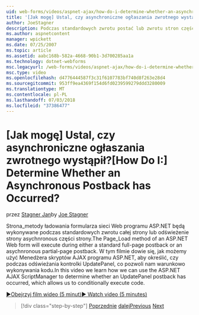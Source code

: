 ```yaml
---
uid: web-forms/videos/aspnet-ajax/how-do-i-determine-whether-an-asynchronous-postback-has-occurred
title: '[Jak mogę] Ustal, czy asynchroniczne ogłaszania zwrotnego wystąpił? | Microsoft Docs'
author: JoeStagner
description: Podczas standardowych zwrotu postać lub zwrotu stron częściowych asychnronous wykona się metody Page_Load formularza sieci Web platformy ASP.NET. W tym filmie wideo...
ms.author: aspnetcontent
manager: wpickett
ms.date: 07/25/2007
ms.topic: article
ms.assetid: aabc168b-582a-4668-90b1-3d700285aa1a
ms.technology: dotnet-webforms
msc.legacyurl: /web-forms/videos/aspnet-ajax/how-do-i-determine-whether-an-asynchronous-postback-has-occurred
msc.type: video
ms.openlocfilehash: d4776444587f3c31f6107783bf740d8f263e28d4
ms.sourcegitcommit: 953ff9ea4369f154d6fd0239599279ddd3280009
ms.translationtype: MT
ms.contentlocale: pl-PL
ms.lasthandoff: 07/03/2018
ms.locfileid: "37386477"
---
```

<a name="how-do-i-determine-whether-an-asynchronous-postback-has-occurred"></a><span data-ttu-id="35cbf-105">[Jak mogę] Ustal, czy asynchroniczne ogłaszania zwrotnego wystąpił?</span><span class="sxs-lookup"><span data-stu-id="35cbf-105">[How Do I:] Determine Whether an Asynchronous Postback has Occurred?</span></span>
====================
<span data-ttu-id="35cbf-106">przez [Stagner Jan](https://github.com/JoeStagner)</span><span class="sxs-lookup"><span data-stu-id="35cbf-106">by [Joe Stagner](https://github.com/JoeStagner)</span></span>

<span data-ttu-id="35cbf-107">Strona\_metody ładowania formularza sieci Web programu ASP.NET będą wykonywane podczas standardowych zwrotu całej strony lub odświeżenie strony asychnronous części strony.</span><span class="sxs-lookup"><span data-stu-id="35cbf-107">The Page\_Load method of an ASP.NET Web form will execute during either a standard full-page postback or an asychnronous partial-page postback.</span></span> <span data-ttu-id="35cbf-108">W tym filmie dowie się, jak możemy użyć Menedżera skryptów AJAX programu ASP.NET, aby określić, czy podczas odświeżania kontrolki UpdatePanel, co pozwoli nam warunkowo wykonywania kodu.</span><span class="sxs-lookup"><span data-stu-id="35cbf-108">In this video we learn how we can use the ASP.NET AJAX ScriptManager to determine whether an UpdatePanel postback has occurred, which allows us to conditionally execute code.</span></span>

[<span data-ttu-id="35cbf-109">&#9654;Obejrzyj film wideo (5 minut)</span><span class="sxs-lookup"><span data-stu-id="35cbf-109">&#9654; Watch video (5 minutes)</span></span>](https://channel9.msdn.com/Blogs/ASP-NET-Site-Videos/how-do-i-determine-whether-an-asynchronous-postback-has-occurred)

> [!div class="step-by-step"]
> <span data-ttu-id="35cbf-110">[Poprzednie](how-do-i-use-javascript-to-refresh-an-aspnet-ajax-updatepanel.md)
> [dalej](how-do-i-use-the-conditional-updatemode-of-the-updatepanel.md)</span><span class="sxs-lookup"><span data-stu-id="35cbf-110">[Previous](how-do-i-use-javascript-to-refresh-an-aspnet-ajax-updatepanel.md)
[Next](how-do-i-use-the-conditional-updatemode-of-the-updatepanel.md)</span></span>
